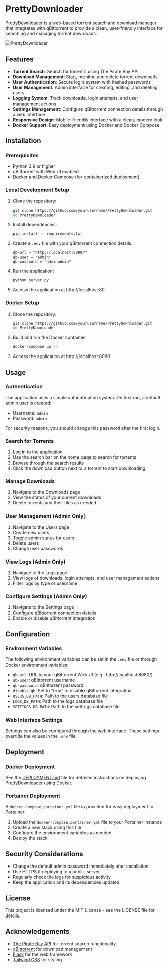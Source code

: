 # PrettyDownloader

PrettyDownloader is a web-based torrent search and download manager that integrates with qBittorrent to provide a clean, user-friendly interface for searching and managing torrent downloads.

![PrettyDownloader](static/img/favicon.png)

## Features

- **Torrent Search**: Search for torrents using The Pirate Bay API
- **Download Management**: Start, monitor, and delete torrent downloads
- **User Authentication**: Secure login system with hashed passwords
- **User Management**: Admin interface for creating, editing, and deleting users
- **Logging System**: Track downloads, login attempts, and user management actions
- **Settings Management**: Configure qBittorrent connection details through a web interface
- **Responsive Design**: Mobile-friendly interface with a clean, modern look
- **Docker Support**: Easy deployment using Docker and Docker Compose

## Installation

### Prerequisites

- Python 3.9 or higher
- qBittorrent with Web UI enabled
- Docker and Docker Compose (for containerized deployment)

### Local Development Setup

1. Clone the repository:
   ```bash
   git clone https://github.com/yourusername/PrettyDownloader.git
   cd PrettyDownloader
   ```

2. Install dependencies:
   ```bash
   pip install -r requirements.txt
   ```

3. Create a `.env` file with your qBittorrent connection details:
   ```
   qb-url = "http://localhost:8080/"
   qb-user = "admin"
   qb-password = "adminadmin"
   ```

4. Run the application:
   ```bash
   python server.py
   ```

5. Access the application at http://localhost:80

### Docker Setup

1. Clone the repository:
   ```bash
   git clone https://github.com/yourusername/PrettyDownloader.git
   cd PrettyDownloader
   ```

2. Build and run the Docker container:
   ```bash
   docker-compose up -d
   ```

3. Access the application at http://localhost:8080

## Usage

### Authentication

The application uses a simple authentication system. On first run, a default admin user is created:
- Username: `admin`
- Password: `admin`

For security reasons, you should change this password after the first login.

### Search for Torrents

1. Log in to the application
2. Use the search bar on the home page to search for torrents
3. Browse through the search results
4. Click the download button next to a torrent to start downloading

### Manage Downloads

1. Navigate to the Downloads page
2. View the status of your current downloads
3. Delete torrents and their files as needed

### User Management (Admin Only)

1. Navigate to the Users page
2. Create new users
3. Toggle admin status for users
4. Delete users
5. Change user passwords

### View Logs (Admin Only)

1. Navigate to the Logs page
2. View logs of downloads, login attempts, and user management actions
3. Filter logs by type or username

### Configure Settings (Admin Only)

1. Navigate to the Settings page
2. Configure qBittorrent connection details
3. Enable or disable qBittorrent integration

## Configuration

### Environment Variables

The following environment variables can be set in the `.env` file or through Docker environment variables:

- `qb-url`: URL to your qBittorrent Web UI (e.g., http://localhost:8080/)
- `qb-user`: qBittorrent username
- `qb-password`: qBittorrent password
- `disable-qb`: Set to "true" to disable qBittorrent integration
- `USERS_DB_PATH`: Path to the users database file
- `LOGS_DB_PATH`: Path to the logs database file
- `SETTINGS_DB_PATH`: Path to the settings database file

### Web Interface Settings

Settings can also be configured through the web interface. These settings override the values in the `.env` file.

## Deployment

### Docker Deployment

See the [DEPLOYMENT.md](DEPLOYMENT.md) file for detailed instructions on deploying PrettyDownloader using Docker.

### Portainer Deployment

A `docker-compose.portainer.yml` file is provided for easy deployment to Portainer:

1. Upload the `docker-compose.portainer.yml` file to your Portainer instance
2. Create a new stack using this file
3. Configure the environment variables as needed
4. Deploy the stack

## Security Considerations

- Change the default admin password immediately after installation
- Use HTTPS if deploying to a public server
- Regularly check the logs for suspicious activity
- Keep the application and its dependencies updated

## License

This project is licensed under the MIT License - see the LICENSE file for details.

## Acknowledgements

- [The Pirate Bay API](https://apibay.org) for torrent search functionality
- [qBittorrent](https://www.qbittorrent.org/) for download management
- [Flask](https://flask.palletsprojects.com/) for the web framework
- [Tailwind CSS](https://tailwindcss.com/) for styling
